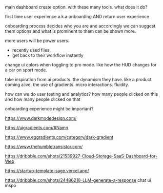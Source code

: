 main dashboard create option. with these many tools. what does it do?

first time user experience a.k.a onboarding AND return user experience

onboarding process decides who you are and accordingly we can suggest them options and what is prominent to them can be shown more.


more users will be power users.
- recently used files
- get back to their workflow instantly


change ui colors when toggling to pro mode. like how the HUD changes for a car on sport mode.

take inspiration from ai products. the dynamism they have. like a product coming alive. the use of gradients. micro interactions. fluidity. 

how can we do user testing and analytics? how many people clicked on this and how many people clicked on that

onboarding experience might be important?

https://www.darkmodedesign.com/

https://uigradients.com/#Namn

https://www.eggradients.com/category/dark-gradient

https://www.thehumbletransistor.com/



https://dribbble.com/shots/21539927-Cloud-Storage-SaaS-Dashboard-for-Web

https://startup-template-sage.vercel.app/


https://dribbble.com/shots/24486218-LLM-generate-a-response chat ui inspo